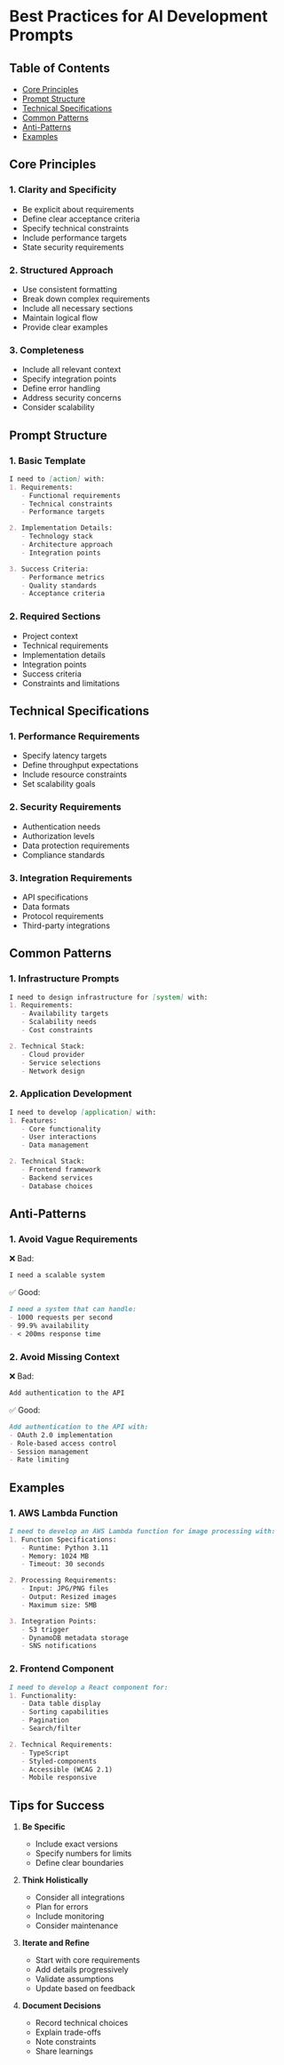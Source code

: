 # Best Practices for AI Development Prompts

## Table of Contents
- [Core Principles](#core-principles)
- [Prompt Structure](#prompt-structure)
- [Technical Specifications](#technical-specifications)
- [Common Patterns](#common-patterns)
- [Anti-Patterns](#anti-patterns)
- [Examples](#examples)

## Core Principles

### 1. Clarity and Specificity
- Be explicit about requirements
- Define clear acceptance criteria
- Specify technical constraints
- Include performance targets
- State security requirements

### 2. Structured Approach
- Use consistent formatting
- Break down complex requirements
- Include all necessary sections
- Maintain logical flow
- Provide clear examples

### 3. Completeness
- Include all relevant context
- Specify integration points
- Define error handling
- Address security concerns
- Consider scalability

## Prompt Structure

### 1. Basic Template
```markdown
I need to [action] with:
1. Requirements:
   - Functional requirements
   - Technical constraints
   - Performance targets

2. Implementation Details:
   - Technology stack
   - Architecture approach
   - Integration points

3. Success Criteria:
   - Performance metrics
   - Quality standards
   - Acceptance criteria
```

### 2. Required Sections
- Project context
- Technical requirements
- Implementation details
- Integration points
- Success criteria
- Constraints and limitations

## Technical Specifications

### 1. Performance Requirements
- Specify latency targets
- Define throughput expectations
- Include resource constraints
- Set scalability goals

### 2. Security Requirements
- Authentication needs
- Authorization levels
- Data protection requirements
- Compliance standards

### 3. Integration Requirements
- API specifications
- Data formats
- Protocol requirements
- Third-party integrations

## Common Patterns

### 1. Infrastructure Prompts
```markdown
I need to design infrastructure for [system] with:
1. Requirements:
   - Availability targets
   - Scalability needs
   - Cost constraints

2. Technical Stack:
   - Cloud provider
   - Service selections
   - Network design
```

### 2. Application Development
```markdown
I need to develop [application] with:
1. Features:
   - Core functionality
   - User interactions
   - Data management

2. Technical Stack:
   - Frontend framework
   - Backend services
   - Database choices
```

## Anti-Patterns

### 1. Avoid Vague Requirements
❌ Bad:
```markdown
I need a scalable system
```

✅ Good:
```markdown
I need a system that can handle:
- 1000 requests per second
- 99.9% availability
- < 200ms response time
```

### 2. Avoid Missing Context
❌ Bad:
```markdown
Add authentication to the API
```

✅ Good:
```markdown
Add authentication to the API with:
- OAuth 2.0 implementation
- Role-based access control
- Session management
- Rate limiting
```

## Examples

### 1. AWS Lambda Function
```markdown
I need to develop an AWS Lambda function for image processing with:
1. Function Specifications:
   - Runtime: Python 3.11
   - Memory: 1024 MB
   - Timeout: 30 seconds

2. Processing Requirements:
   - Input: JPG/PNG files
   - Output: Resized images
   - Maximum size: 5MB

3. Integration Points:
   - S3 trigger
   - DynamoDB metadata storage
   - SNS notifications
```

### 2. Frontend Component
```markdown
I need to develop a React component for:
1. Functionality:
   - Data table display
   - Sorting capabilities
   - Pagination
   - Search/filter

2. Technical Requirements:
   - TypeScript
   - Styled-components
   - Accessible (WCAG 2.1)
   - Mobile responsive
```

## Tips for Success

1. **Be Specific**
   - Include exact versions
   - Specify numbers for limits
   - Define clear boundaries

2. **Think Holistically**
   - Consider all integrations
   - Plan for errors
   - Include monitoring
   - Consider maintenance

3. **Iterate and Refine**
   - Start with core requirements
   - Add details progressively
   - Validate assumptions
   - Update based on feedback

4. **Document Decisions**
   - Record technical choices
   - Explain trade-offs
   - Note constraints
   - Share learnings
